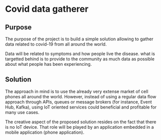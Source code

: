 # Covid data gatherer

## Purpose
The purpose of the project is to build a simple solution allowing to gather data related to covid-19 from all around the world.

Data will be related to symptoms and how people live the disease.
what is targetted behind is to provide to the community as much data as possible about what people has been experiencing.

## Solution
The approach in mind is to use the already very extense market of cell phones all around the world.
However, instead of using a regular data flow approach through APIs, queues or message brokers (for instance, Event Hub, Kafka), using IoT oriented services could beneficial and profitable for many use cases.

The creative aspect of the proposed solution resides on the fact that there is no IoT device. That role will be played by an application embedded in a mobile application (phone application).

